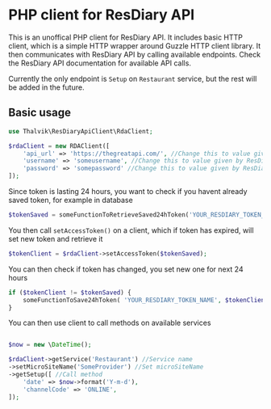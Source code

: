 PHP client for ResDiary API
========

This is an unoffical PHP client for ResDiary API. It includes basic HTTP client, which is a simple
HTTP wrapper around Guzzle HTTP client library. It then communicates with ResDiary API by calling 
available endpoints. Check the ResDiary API documentation for available API calls.

Currently the only endpoint is `Setup` on `Restaurant` service, but the rest will be added in
the future.

Basic usage
------------------------

```php
use Thalvik\ResDiaryApiClient\RdaClient;

$rdaClient = new RDAClient([
	'api_url' => 'https://thegreatapi.com/', //Change this to value given by ResDiary
	'username' => 'someusername', //Change this to value given by ResDiary
	'password' => 'somepassword' //Change this to value given by ResDiary
]);
```

Since token is lasting 24 hours, you want to check if you havent already saved token, for example in database

```php
$tokenSaved = someFunctionToRetrieveSaved24hToken('YOUR_RESDIARY_TOKEN_NAME');
```

You then call `setAccessToken()` on a client, which if token has expired, will set new token and retrieve it
```php
$tokenClient = $rdaClient->setAccessToken($tokenSaved);
```

You can then check if token has changed, you set new one for next 24 hours
```php
if ($tokenClient != $tokenSaved) {
	someFunctionToSave24hToken( 'YOUR_RESDIARY_TOKEN_NAME', $tokenClient);
}
```
You can then use client to call methods on available services
```php

$now = new \DateTime();

$rdaClient->getService('Restaurant') //Service name
->setMicroSiteName('SomeProvider') //Set microSiteName
->getSetup([ //Call method
	'date' => $now->format('Y-m-d'),
	'channelCode' => 'ONLINE',
]);
```

